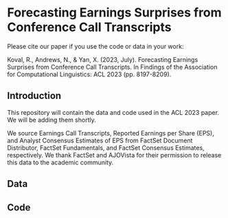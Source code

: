 # Forecasting Earnings Surprises from Conference Call Transcripts 

Please cite our paper if you use the code or data in your work:

Koval, R., Andrews, N., & Yan, X. (2023, July). Forecasting Earnings Surprises from Conference Call Transcripts. In Findings of the Association for Computational Linguistics: ACL 2023 (pp. 8197-8209).

## Introduction

This repository will contain the data and code used in the ACL 2023 paper. We will be adding them shortly. 

We source Earnings Call Transcripts, Reported Earnings per Share (EPS), and Analyst Consensus Estimates of EPS from FactSet Document Distributor, FactSet Fundamentals, and FactSet Consensus Estimates, respectively. We thank FactSet and AJOVista for their permission to release this data to the academic community. 

## Data 


## Code

